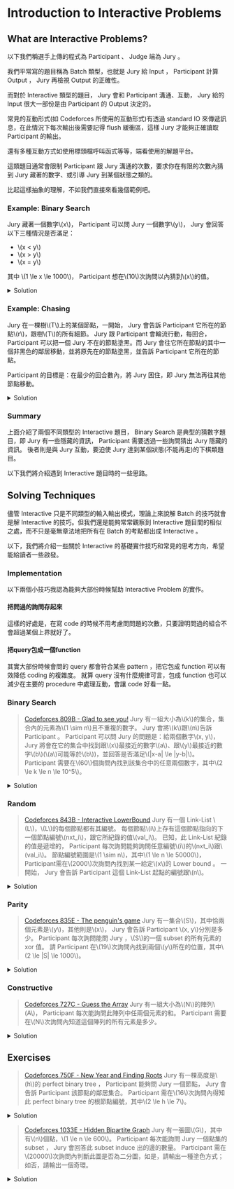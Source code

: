 # Introduction to Interactive Problems

## What are Interactive Problems?

以下我們稱選手上傳的程式為 Participant 、 Judge 端為 Jury 。

我們平常寫的題目稱為 Batch 類型，也就是 Jury 給 Input ， Participant 計算 Output ， Jury 再檢視 Output 的正確性。

而對於 Interactive 類型的題目， Jury 會和 Participant 溝通、互動， Jury 給的 Input 很大一部份是由 Participant 的 Output 決定的。

常見的互動形式(如 Codeforces 所使用的互動形式)有透過 standard IO 來傳遞訊息，在此情況下每次輸出後需要記得 flush 緩衝區，這樣 Jury 才能夠正確讀取 Participant 的輸出。

還有多種互動方式如使用標頭檔呼叫函式等等，端看使用的解題平台。

這類題目通常會限制 Participant 跟 Jury 溝通的次數，要求你在有限的次數內猜到 Jury 藏著的數字、或引導 Jury 到某個狀態之類的。

比起這樣抽象的理解，不如我們直接來看幾個範例吧。

### Example: Binary Search

Jury 藏著一個數字\\(x\\)， Participant 可以問 Jury 一個數字\\(y\\)， Jury 會回答以下三種情況是否滿足：

- \\(x < y\\)
- \\(x > y\\)
- \\(x = y\\)

其中 \\(1 \le x \le 1000\\)， Participant 想在\\(10\\)次詢問以內猜到\\(x\\)的值。

<details><summary>Solution</summary>

同一般二分搜的分析，我們希望每次詢問將\\(x\\)的範圍縮的愈小愈好。
假設當前\\(x\\)可能在區間\\([l, r]\\)，若我們詢問到的\\(y \neq x\\)，那\\(x\\)可能在的區間會是\\([l, y-1]\\)或\\( [y+1, r] \\)。

若我們考慮最差的情況，也就是\\(x\\)永遠落在有最多可能的區間，那不難知道\\(y = \lfloor \dfrac{l+r}{2} \rfloor\\)會是最佳的選擇，而我們每次詢問都能把\\(x\\)可能在的區間長度減少一半，於是我們最多會問\\(\lceil lg1000\rceil = 10\\)次。
</details>

### Example: Chasing

Jury 在一棵樹\\(T\\)上的某個節點，一開始， Jury 會告訴 Participant 它所在的節點\\(r\\)，跟樹\\(T\\)的所有細節。
Jury 跟 Participant 會輪流行動，每回合， Participant 可以把一個 Jury 不在的節點塗黑。而 Jury 會往它所在節點的其中一個非黑色的鄰居移動，並將原先在的節點塗黑，並告訴 Participant 它所在的節點。

Participant 的目標是：在最少的回合數內，將 Jury 困住，即 Jury 無法再往其他節點移動。

<details><summary>Solution</summary>

我們將\\(T\\)考慮為一棵以\\(r\\)為根的樹，則我們可以用\\(dp_i\\)代表Jury在\\(i\\)這個節點且\\(i\\)的父節點已經被塗黑時， Jury 最多能走幾步。

不難發現，\\(dp_i\\)會是\\(\{dp_c | c \in child_i\}\\)這個集合中次大的--令其為\\(dp_u\\)--再加上\\(1\\)。

因假設\\(dp_v\\)是該集合中最大的，對於 Participant 來說，若它塗黑的節點不在\\(v\\)的子樹中，那 Jury 自然會往接下來能有有最大步數的\\(v\\)走。而若塗黑的節點在\\(v\\)的子樹中卻不是\\(v\\)，那 Jury 最差也能往\\(u\\)走。

所以 Participant 最佳的策略一定是將\\(v\\)塗黑，而我們能夠用計算出的\\(dp_i\\)與 Jury 互動，決定每回合該塗黑哪個節點。
</details>

### Summary

上面介紹了兩個不同類型的 Interactive 題目， Binary Search 是典型的猜數字題目，即 Jury 有一些隱藏的資訊， Participant 需要透過一些詢問猜出 Jury 隱藏的資訊。
後者則是與 Jury 互動，要迫使 Jury 達到某個狀態(不能再走)的下棋類題目。

以下我們將介紹遇到 Interactive 題目時的一些思路。

## Solving Techniques

儘管 Interactive 只是不同類型的輸入輸出模式，理論上來說解 Batch 的技巧就會是解 Interactive 的技巧。但我們還是能夠常常觀察到 Interactive 題目間的相似之處，而不只是毫無章法地把所有在 Batch 的考點都出成 Interactive 。

以下，我們將介紹一些關於 Interactive 的基礎實作技巧和常見的思考方向，希望能給讀者一些啟發。

### Implementation

以下兩個小技巧我認為能夠大部份時候幫助 Interactive Problem 的實作。

#### 把問過的詢問存起來

這樣的好處是，在寫 code 的時候不用考慮問問題的次數，只要證明問過的組合不會超過某個上界就好了。

#### 把query包成一個function

其實大部份時候會問的 query 都會符合某些 pattern ，把它包成 function 可以有效降低 coding 的複雜度。
就算 query 沒有什麼規律可言，包成 function 也可以減少在主要的 procedure 中處理互動，會讓 code 好看一點。

### Binary Search

> [Codeforces 809B - Glad to see you!](https://codeforces.com/problemset/problem/809/B)
> Jury 有一組大小為\\(k\\)的集合，集合內的元素為\\(1 \sim n\\)且不重複的數字。
> Jury 會將\\(k\\)跟\\(n\\)告訴 Participant 。
> Participant 可以問 Jury 的問題是：給兩個數字\\(x, y\\)， Jury 將會在它的集合中找到跟\\(x\\)最接近的數字\\(a\\)、跟\\(y\\)最接近的數字\\(b\\)(\\(a\\)可能等於\\(b\\))，並回答是否滿足\\(|x-a| \le |y-b|\\)。
> Participant 需要在\\(60\\)個詢問內找到該集合中的任意兩個數字，其中\\(2 \le k \le n \le 10^5\\)。

<details><summary>Solution</summary>

先考慮如何找到一個在集合中的元素，已知在區間\\([l, r]\\)中有至少一個元素，則我們可以詢問\\(x = mid, y = mid+1\\)，其中\\(mid = \lfloor \dfrac{l+r+1}{2} \rfloor \\)。
如此一來，我們能知道\\([l, mid]\\)或\\([mid+1, r]\\)含有至少一個元素，如此一來遞迴下去，我們就能知道至少一個元素，令此元素為\\(h\\)。

\\(h\\)將區間\\([1, n]\\)分隔成了區間\\([1, h-1]\\)跟\\([h+1, n]\\)，我們可以用一樣的方式遞迴找出各區間中的元素，但有可能此區間不包含任何元素，所以我們還需要用額外的一個詢問來確認找到的元素是否真的存在。

```cpp=
#include<bits/stdc++.h>
using namespace std;
typedef long long ll;

const ll N = 2e5 + 5;
const ll MOD = 1e9 + 7;
const ld pi = acos(-1);
const ll INF = (1LL<<60);

ll test(ll pos, ll flag = 0) {
    string ret;
    if (flag == 0) 
        cout << "1 " << pos-1 << " " << pos << "\n";
    else
        cout << "1 " << pos << " " << pos-1 << "\n";
    cin >> ret;
    return (flag ^ (ret == "NIE") ? 1 : 0);
}

ll isValid(ll pos, ll c) {
    string ret;
    cout << "1 " << pos << " " << c << "\n";
    cin >> ret;
    return (ret == "TAK");
}

ll get(ll l, ll r, ll flag = 0) { // [l, r)
    while (l < r-1) {
        ll mid = (l + r) >> 1;
        //cout << "Getting " << l << " " << r << " " << mid << "\n";
        if (!test(mid, flag))
            r = mid;
        else 
            l = mid;
    }
    return l;
}

void solve() {
    ll n, k;
    cin >> n >> k;
    ll a = get(1, n+1);
    ll b = get(1, a, 0), c = get(a+1, n+1, 1);
    if (b != a && isValid(b, a)) 
        cout << "2 " << a << " " << b << "\n";
    else
        cout << "2 " << a << " " << c << "\n";
}

int main () {
    solve();
    return 0;
}
```

以上的 code 中，唯一跟互動有關聯的 function 只有 test 跟isValid 而已。

我令 test 回傳距離 pos 最近的數字是在左邊還是右邊，並用 flag 來控制如果左右兩邊一樣近的話要選誰。

而 isValid 是用在已經找到某個數字的情況下，確認任意數字是否存在集合內的 function。

get 這個函式則負責尋找在區間\\([l, r)\\)中任意一個存在集合中的數字。

</details>

### Random

> [Codeforces 843B - Interactive LowerBound](https://codeforces.com/problemset/problem/843/B)
> Jury 有一個 Link-List \\(L\\)，\\(L\\)的每個節點都有其編號。
> 每個節點\\(i\\)上存有這個節點指向的下一個節點編號\\(nxt_i\\)，跟它所紀錄的值\\(val_i\\)。
> 已知，此 Link-List 紀錄的值是遞增的， Participant 每次詢問能夠詢問任意編號\\(i\\)的\\(nxt_i\\)跟\\(val_i\\)。
> 節點編號範圍是\\(1 \sim n\\)，其中\\(1 \le n \le 50000\\)， Participant需在\\(2000\\)次詢問內找到某一給定\\(x\\)的 Lower bound 。
> 一開始， Jury 會告訴 Participant 這個 Link-List 起點的編號跟\\(n\\)。

<details><summary>Solution</summary>

我們可以先詢問開始節點和其他999個隨機節點，在其中選擇最大的小於或等於\\(x\\)的\\(val_i\\)，並以此節點\\(i\\)作為起點順序遍歷 Link-List ，直到第一個\\(val\\)大於或等於\\(x\\)的。那麼該節點就會是答案。

此方法找不到正確的 Lower bound 的機率可以估計為：在正確答案之前的\\(1000\\)個節點，沒有任何一個被選中為隨機選擇的\\(999\\)個節點，約為\\((1-\dfrac{999}{n})^{1000} \approx 1.7 \times 10^{-9} \\)。

```cpp=
#include<bits/stdc++.h>
using namespace std;
typedef long long ll;
typedef pair<ll, ll> pll;
#define pb push_back 
#define mp make_pair
#define fi first
#define se second
#define SZ(_a) (ll)(_a).size()

const ll N = 5e4 + 5;
const ll MOD = 1e9 + 7;
const ll K = 1500;

ll n, start, x, ans = -1;
vector<ll> lis;
ll val[N], nxt[N];

void solve() {
    srand(clock());
    cin >> n >> start >> x;
    for (ll i = 1;i <= n; ++i) {
        if (i == start) continue;
        lis.pb(i);
    }
    random_shuffle(all(lis));
    lis.pb(start);
    reverse(all(lis));
    memset(val, -1, sizeof(val));
    for (ll i = 0;i < min(SZ(lis), K); ++i) {
        ll y = lis[i];
        cout << "? " << lis[i] << "\n";
        cin >> val[y] >> nxt[y];
        if (val[y] <= x && (ans == -1 || x-val[ans] >= x-val[y])) {
            ans = y;
        }
    }
    if (val[start] >= x) {
        cout << "! " << val[start] << "\n";
        return ;
    }
    while (ans != -1 && val[ans] < x) {
        if (nxt[ans] == -1) {
            ans = -1;
            break;
        }
        ans = nxt[ans];
        if (val[ans] == -1) {
            cout << "? " << ans << "\n";
            cin >> val[ans] >> nxt[ans];
        }
    }
    if (ans != -1) ans = val[ans];
    cout << "! " << ans << "\n";
}

int main () {
    solve();
    return 0;
}
```

這題由於詢問很單純，於是我就不把詢問包成 function 了。

code 中的 K 代表我們隨機遍歷的節點數。

</details>

### Parity

> [Codeforces 835E - The penguin's game](https://codeforces.com/problemset/problem/835/E)
> Jury 有一集合\\(S\\)，其中恰兩個元素是\\(y\\)，其他則是\\(x\\)， Jury 會告訴 Participant \\(x, y\\)分別是多少。
> Participant 每次詢問能問 Jury ，\\(S\\)的一個 subset 的所有元素的 xor 值。
> 請 Participant 在\\(19\\)次詢問內找到兩個\\(y\\)所在的位置，其中\\(2 \le |S| \le 1000\\)。

<details><summary>Solution</summary>

- \\(x, y\\)分別是多少其實不重要，我們令\\(x = 0, y = 1\\)。

考慮我們隨便問一個 subset ，能從他的答案裡知道什麼：

- \\(0\\)：要麼兩個\\(y\\)都在此 subset ，要麼兩個\\(y\\)都在此 subset 的 complement 。
- \\(1\\)：恰一個\\(y\\)在此 subset ，恰一個\\(y\\)在此 subset 的 complement 。

已知若某個 subset 裡只有一個\\(y\\)，則我們可以用二分搜的方式知道此\\(y\\)的位置。
所以我們好像該試著用詢問把兩個\\(y\\)先分開，也就是嘗試得到一個\\(1\\)的答覆。

又已知兩個\\(y\\)的位置至少有一個 bit 不同，則我們可以枚舉每個 bit ，詢問此 bit 是0的 subset 。
則我們能夠在\\(10\\)次內將此兩個\\(y\\)分開來，接著能再用\\(2 \times 9\\)的詢問次數在此兩個 subset 內二分搜出\\(y\\)的位置。

但這樣太多詢問了，回想我們枚舉 bit 時，回覆是\\(0\\)的詢問其實告訴了我們這兩個\\(y\\)的某個 bit 是相同的，所以我們知道這兩個\\(y\\)的位置 xor 的結果。我們就只要搜一個 subset ，再 xor 得到另一個\\(y\\)的位置就好了。

```cpp=
    #include<bits/stdc++.h>
using namespace std;
//using namespace __gnu_pbds;
typedef long long ll;
typedef pair<ll, ll> pll;
typedef long double ld;
#define pb push_back 
#define mp make_pair
#define fi first
#define se second
#define lwb lower_bound
#define SZ(_a) (ll)(_a).size()
#define SQ(_a) ((_a)*(_a))
#define all(_a) (_a).begin(), (_a).end()

const ll N = 2e5 + 5;
const ll MOD = 1e9 + 7;
const ll INF = (1LL<<60);

ll n, x, y;

ll ask(vector<ll>& rset) {
    if (SZ(rset) == 0) return 0;
    cout << "? " << SZ(rset) << " ";
    for (ll i = 0;i < SZ(rset); ++i) cout << rset[i]+1 << " \n"[i==SZ(rset)-1];
    ll ret = 0;
    cin >> ret;
    return (ret == (x^y) || ret == y);
}

void solve() {
    ll m = 0, l = 0, ans = 0, diff = 0;
    cin >> n >> x >> y;
    for (ll level = 0; (1<<level) < n; ++level) {
        vector<ll> rset;
        for (ll i = 0;i < n; ++i) if ((i>>level)&1) rset.pb(i);
        diff |= (ask(rset) << level);
        if ((diff>>level)&1) l = level;
        m = level;
    }
    for (ll level = m; level >= 0; --level) {
        vector<ll> rset;
        if (level > l) {
            for (ll i = 0;i < n; ++i) if (((i>>level)&1) && ((i>>l)&1)) rset.pb(i);
            if (ask(rset)) {
                ans |= (1<<level);
            }
        } else if (level < l) {
            for (ll i = 0;i < n; ++i) if ((i>>(level+1)) == (ans>>(level+1)) && ((i>>level)&1)) rset.pb(i); 
            if (ask(rset)) {
                ans |= (1<<level);
            }
        } else {
            ans |= (1<<level);
        }
    }
    ll a = ans+1, b = (ans^diff)+1;
    if (a > b) swap(a, b);
    cout << "! " << a << " " << b << "\n";
}

int main () {
    solve();
    return 0;
}
```

ask 這個函式會吃一個 vector 並詢問 Jury 這個 vector 中所有 element 的 xor 值。

</details>

### Constructive

> [Codeforces 727C - Guess the Array](https://codeforces.com/problemset/problem/727/C)
> Jury 有一組大小為\\(N\\)的陣列\\(A\\)， Participant 每次能詢問此陣列中任兩個元素的和。
> Participant 需要在\\(N\\)次詢問內知道這個陣列的所有元素是多少。

<details><summary>Solution</summary>

不難觀察到，把詢問想像成在一張\\(N\\)個點的圖上加入一條邊\\(i, j\\)，則對於連通的節點而言，只要知道其中一個節點的值，我們就能推出另一個節點的值。
而要知道任一個節點的值，我們也可以構造出一個奇環，並透過解方程式的方式得知此奇環上的所有值。
於是我們的構造方式如下，將所有點\\(2 \sim N\\)都跟\\(1\\)建一條邊，並且建一條邊\\(2, 3\\)，就能推出整個陣列。

```cpp=
    #include<bits/stdc++.h>
using namespace std;
//using namespace __gnu_pbds;
typedef long long ll;
typedef pair<ll, ll> pll;
#define pb push_back 
#define SZ(_a) (ll)(_a).size()

const ll N = 2e5 + 5;
const ll MOD = 1e9 + 7;
const ll INF = (1LL<<60);

ll get(ll a, ll b) { // a, b are 0-indexed
    cout << "? " << a+1 << " " << b+1 << "\n";
    ll ret;
    cin >> ret;
    return ret;
}

void solve() {
    ll n;
    cin >> n;
    vector<ll> ans(n), u(n);
    if ((n&1)) {
        ll sum = 0, os = 0;
        for (ll i = 0;i < n; ++i) {
            u[i] = get(i, (i+1)%n);
            sum += u[i];
            if (i&1) os += u[i];
        }
        sum >>= 1;
        ans[0] = sum - os;
        for (ll i = 0;i < n-1; ++i) ans[i+1] = u[i]-ans[i];
    } else {
        ll sum = 0, os = 0;
        for (ll i = 0;i < n; i += 2) {
            u[i] = get(i, (i+1)%n);
            sum += u[i];
        }
        for (ll i = 1;i < n-1; i += 2) {
            u[i] = get(i, (i+1)%n);
            os += u[i];
        }
        u[n-1] = sum - os;
        ans[0] = (get(0, n-2)-u[n-2]+u[n-1])/2;
        for (ll i = 0;i < n-1; ++i) ans[i+1] = u[i]-ans[i];
    }
    cout << "! " << ans << "\n";
}

int main () {
    solve();
    return 0;
}
```

</details>

## Exercises

> [Codeforces 750F - New Year and Finding Roots](https://codeforces.com/problemset/problem/750/F)
> Jury 有一棵高度是\\(h\\)的 perfect binary tree ， Participant 能夠問 Jury 一個節點， Jury 會告訴 Participant 該節點的鄰居集合。
> Participant 需在\\(16\\)次詢問內得知此 perfect binary tree 的根節點編號，其中\\(2 \le h \le 7\\)。

<details><summary>Solution</summary>

隨便從一個點出發，我們知道沿著此點的各個鄰居往外走的最長路徑中，必定是往此點的父親走的路徑會長過兩個往此點子節點走的路徑。
所以我們可以隨便挑此點的兩個鄰居，看往外走的最長路徑長度，就能知道此點的哪個鄰居是父親。
這樣我們用了\\(2h\\)次詢問，知道了此點的父親，和此點的高度。

接著，對於已經知道其中一個子節點的點\\(x\\)，我們也能用類似的方法在\\(h\\)此詢問內知道此點的父親是誰。

於是我們使用這樣的方式從開始節點一路往上走，直到我們知道高度已經超過\\(5\\)，因為此時高度太高，用原本的方法會超過詢問限制，就改用BFS找到根。

</details>

> [Codeforces 1033E - Hidden Bipartite Graph](https://codeforces.com/problemset/problem/1033/E)
> Jury 有一張圖\\(G\\)，其中有\\(n\\)個點，\\(1 \le n \le 600\\)。
> Participant 每次能詢問 Jury 一個點集的 subset ， Jury 會回答此 subset induce 出的邊的數量。
> Participant 需在\\(20000\\)次詢問內判斷此圖是否為二分圖，如是，請輸出一種塗色方式；如否，請輸出一個奇環。

<details><summary>Solution</summary>

令\\(Q(S)\\)為 Jury 對\\(S\\)這個點集的回覆。
則任兩個 disjoint 的點集\\(A\\), \\(B\\)，其中一端點在\\(A\\)，另一端點在\\(B\\)的邊數為：\\(F(A, B) = Q(A \cup B) - Q(A) - Q(B)\\)。
若我們想找出任意，一端點在\\(A\\)，另一端點在\\(B\\)的邊，我們可以用\\(F\\)這個function，不斷將\\(B\\)跟\\(A\\)切半直到兩個集合的大小變為\\(1\\)，就能找出此任意邊。

有了\\(F\\)這個function，我們能夠每次詢問尚未與當前連通塊連通的點與當前連通塊的任意邊，蓋出\\(G\\)的 spanning forest ，如此一來，就能點著色，再用一次詢問判斷是否為二分圖。找奇環也不難辦到。

</details>
